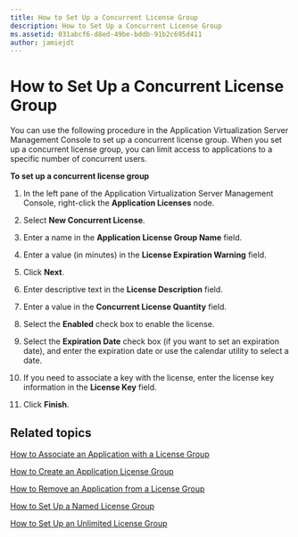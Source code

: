 ```yaml
---
title: How to Set Up a Concurrent License Group
description: How to Set Up a Concurrent License Group
ms.assetid: 031abcf6-d8ed-49be-bddb-91b2c695d411
author: jamiejdt
---
```


# How to Set Up a Concurrent License Group


You can use the following procedure in the Application Virtualization Server Management Console to set up a concurrent license group. When you set up a concurrent license group, you can limit access to applications to a specific number of concurrent users.

**To set up a concurrent license group**

1.  In the left pane of the Application Virtualization Server Management Console, right-click the **Application Licenses** node.

2.  Select **New Concurrent License**.

3.  Enter a name in the **Application License Group Name** field.

4.  Enter a value (in minutes) in the **License Expiration Warning** field.

5.  Click **Next**.

6.  Enter descriptive text in the **License Description** field.

7.  Enter a value in the **Concurrent License Quantity** field.

8.  Select the **Enabled** check box to enable the license.

9.  Select the **Expiration Date** check box (if you want to set an expiration date), and enter the expiration date or use the calendar utility to select a date.

10. If you need to associate a key with the license, enter the license key information in the **License Key** field.

11. Click **Finish**.

## Related topics


[How to Associate an Application with a License Group](how-to-associate-an-application-with-a-license-group.md)

[How to Create an Application License Group](how-to-create-an-application-license-group.md)

[How to Remove an Application from a License Group](how-to-remove-an-application-from-a-license-group.md)

[How to Set Up a Named License Group](how-to-set-up-a-named-license-group.md)

[How to Set Up an Unlimited License Group](how-to-set-up-an-unlimited-license-group.md)

 

 





